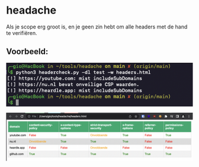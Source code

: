 # headache
Als je scope erg groot is, en je geen zin hebt om alle headers met de hand te verifiëren. 

## Voorbeeld:
![](/img/terminal_output.png)

![](/img/table.png)
